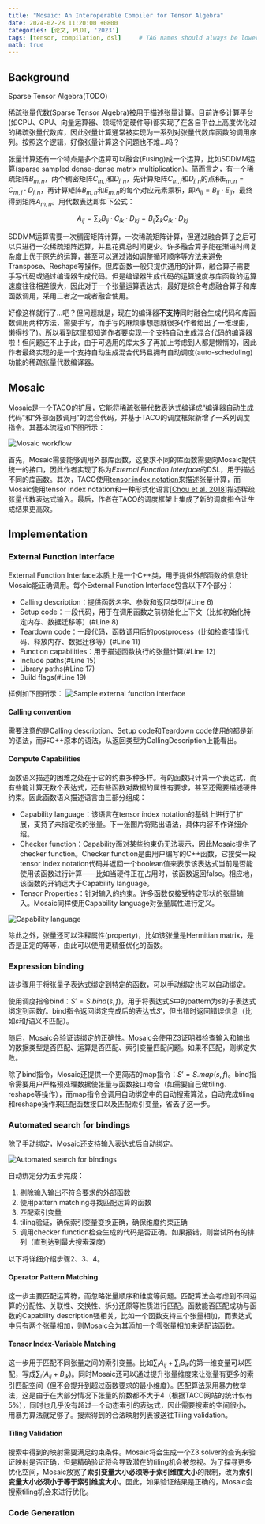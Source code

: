 ```yaml
---
title: "Mosaic: An Interoperable Compiler for Tensor Algebra"
date: 2024-02-28 11:20:00 +0800
categories: [论文, PLDI, '2023']
tags: [tensor, compilation, dsl]     # TAG names should always be lowercase
math: true
---
```


## Background

Sparse Tensor Algebra(TODO)

稀疏张量代数(Sparse Tensor Algebra)被用于描述张量计算。目前许多计算平台(如CPU、GPU、向量运算器、领域特定硬件等)都实现了在各自平台上高度优化过的稀疏张量代数库，因此张量计算通常被实现为一系列对张量代数库函数的调用序列。按照这个逻辑，好像张量计算这个问题也不难...吗？

张量计算还有一个特点是多个运算可以融合(Fusing)成一个运算，比如SDDMM运算(sparse sampled dense-dense matrix multiplication)。简而言之，有一个稀疏矩阵$B_{m,n}$，两个稠密矩阵$C_{m,j}$和$D_{j,n}$，先计算矩阵$C_{m,j}$和$D_{j,n}$的点积$E_{m,n}=C_{m,j}\cdot D_{j,n}$，再计算矩阵$B_{m,n}$和$E_{m,n}$的每个对应元素乘积，即$A_{ij}=B_{ij}\cdot E_{ij}$，最终得到矩阵$A_{m,n}$。用代数表达即如下公式：

$$A_{ij}=\sum_kB_{ij}\cdot C_{ik}\cdot D_{kj}=B_{ij}\sum_kC_{ik}\cdot D_{kj}$$

SDDMM运算需要一次稠密矩阵计算，一次稀疏矩阵计算，但通过融合算子之后可以只进行一次稀疏矩阵运算，并且花费总时间更少。许多融合算子能在渐进时间复杂度上优于原先的运算，甚至可以通过诸如调整循环顺序等方法来避免Transpose、Reshape等操作。但库函数一般只提供通用的计算，融合算子需要手写代码或通过编译器生成代码。但是编译器生成代码的运算速度与库函数的运算速度往往相差很大，因此对于一个张量运算表达式，最好是综合考虑融合算子和库函数调用，采用二者之一或者融合使用。

好像这样就行了...吧？但问题就是，现在的编译器**不支持**同时融合生成代码和库函数调用两种方法，需要手写，而手写的麻烦事想想就很多(作者给出了一堆理由，懒得抄了)。所以看到这里都知道作者要实现一个支持自动生成混合代码的编译器啦！但问题还不止于此，由于可选用的库太多了再加上考虑到人都是懒惰的，因此作者最终实现的是一个支持自动生成混合代码且拥有自动调度(auto-scheduling)功能的稀疏张量代数编译器。

## Mosaic

Mosaic是一个TACO的扩展，它能将稀疏张量代数表达式编译成“编译器自动生成代码”和“外部函数调用”的混合代码，并基于TACO的调度框架新增了一系列调度指令。其基本流程如下图所示：

![Mosaic workflow](/assets/img/2024-02-28-“Mosaic:%20An%20Interoperable%20Compiler%20for%20Tensor%20Algebra”-1.png)

首先，Mosaic需要能够调用外部库函数，这要求不同的库函数需要向Mosaic提供统一的接口，因此作者实现了称为*External Function Interface*的DSL，用于描述不同的库函数。其次，TACO使用[tensor index notation](http://tensor-compiler.org/docs/pycomputations.html)来描述张量计算，而Mosaic使用tensor index notation和一种形式化语言\[[Chou et al. 2018](https://doi.org/10.1145/3276493)\]描述稀疏张量代数表达式输入。最后，作者在TACO的调度框架上集成了新的调度指令让生成结果更高效。

## Implementation

### External Function Interface

External Function Interface本质上是一个C++类，用于提供外部函数的信息让Mosaic能正确调用。每个External Function Interface包含以下7个部分：
* Calling description：提供函数名字、参数和返回类型(#Line 6)
* Setup code：一段代码，用于在调用函数之前初始化上下文（比如初始化特定内存、数据迁移等）(#Line 8)
* Teardown code：一段代码，函数调用后的postprocess（比如检查错误代码、释放内存、数据迁移等）(#Line 11)
* Function capabilities：用于描述函数执行的张量计算(#Line 12)
* Include paths(#Line 15)
* Library paths(#Line 17)
* Build flags(#Line 19)

样例如下图所示：
![Sample external function interface](/assets/img/2024-02-28-“Mosaic:%20An%20Interoperable%20Compiler%20for%20Tensor%20Algebra”-2.png)

#### Calling convention

需要注意的是Calling description、Setup code和Teardown code使用的都是新的语法，而非C++原本的语法，从返回类型为CallingDescription上能看出。

#### Compute Capabilities

函数语义描述的困难之处在于它的约束多种多样。有的函数只计算一个表达式，而有些能计算无数个表达式，还有些函数对数据的属性有要求，甚至还需要描述硬件约束。因此函数语义描述语言由三部分组成：
* Capability language：该语言在tensor index notation的基础上进行了扩展，支持了未指定秩的张量。下一张图片将贴出语法，具体内容不作详细介绍。
* Checker function：Capability面对某些约束仍无法表示，因此Mosaic提供了checker function。Checker function是由用户编写的C++函数，它接受一段tensor index notation代码并返回一个boolean值来表示该表达式当前是否能使用该函数进行计算——比如当硬件正在占用时，该函数返回false。相应地，该函数的开销远大于Capability language。
* Tensor Properties：针对输入的约束。许多函数仅接受特定形状的张量输入。Mosaic同样使用Capability language对张量属性进行定义。

![Capability language](/assets/img/2024-02-28-“Mosaic:%20An%20Interoperable%20Compiler%20for%20Tensor%20Algebra”-3.png)

除此之外，张量还可以注释属性(property)，比如该张量是Hermitian matrix，是否是正定的等等，由此可以使用更精细优化的函数。

### Expression binding

该步骤用于将张量子表达式绑定到特定的函数，可以手动绑定也可以自动绑定。

使用调度指令bind：$S'=S.bind(s,f)$，用于将表达式$S$中的pattern为$s$的子表达式绑定到函数$f$。bind指令返回绑定完成后的表达式$S'$，但出错时返回错误信息（比如$s$和$f$语义不匹配）。

随后，Mosaic会验证该绑定的正确性。Mosaic会使用Z3证明器检查输入和输出的数据类型是否匹配、运算是否匹配、索引变量匹配问题。如果不匹配，则绑定失败。

除了bind指令，Mosaic还提供一个更简洁的map指令：$S'=S.map(s,f)$。bind指令需要用户严格预处理数据使张量与函数接口吻合（如需要自己做tiling、reshape等操作），而map指令会调用自动绑定中的自动搜索算法，自动完成tiling和reshape操作来匹配函数接口以及匹配索引变量，省去了这一步。

### Automated search for bindings

除了手动绑定，Mosaic还支持输入表达式后自动绑定。

![Automated search for bindings](/assets/img/2024-02-28-“Mosaic:%20An%20Interoperable%20Compiler%20for%20Tensor%20Algebra”-4.png)

自动绑定分为五步完成：
1. 剔除输入输出不符合要求的外部函数
2. 使用pattern matching寻找匹配运算的函数
3. 匹配索引变量
4. tiling验证，确保索引变量变换正确，确保维度约束正确
5. 调用checker function检查生成的代码是否正确。如果报错，则尝试所有的排列（直到达到最大搜索深度）

以下将详细介绍步骤2、3、4。

#### Operator Pattern Matching

这一步主要匹配运算符，而忽略张量顺序和维度等问题。匹配算法会考虑到不同运算的分配性、关联性、交换性、拆分还原等性质进行匹配。函数能否匹配成功与函数的Capability description强相关，比如一个函数支持三个张量相加，而表达式中只有两个张量相加，则Mosaic会为其添加一个零张量相加来适配该函数。

#### Tensor Index-Variable Matching

这一步用于匹配不同张量之间的索引变量。比如$\sum_iA_{ij}+\sum_iB_{ik}$的第一维变量可以匹配，写成$\sum_i(A_{ij}+B_{ik})$。同时Mosaic还可以通过提升张量维度来让张量有更多的索引匹配空间（但不会提升到超过函数要求的最小维度）。匹配算法采用暴力枚举法，这是由于在大部分情况下张量的阶数都不大于4（根据TACO网站的统计仅有5\%），同时也几乎没有超过一个动态索引的表达式，因此需要搜索的空间很小，用暴力算法就足够了。搜索得到的合法映射列表被送往Tiling validation。

#### Tiling Validation

搜索中得到的映射需要满足约束条件。Mosaic将会生成一个Z3 solver的查询来验证映射是否正确，但是精确验证将会导致潜在的tiling机会被忽视。为了探寻更多优化空间，Mosaic放宽了**索引变量大小必须等于索引维度大小**的限制，改为**索引变量大小必须小于等于索引维度大小**。因此，如果验证结果是正确的，Mosaic会搜索tiling机会来进行优化。

### Code Generation